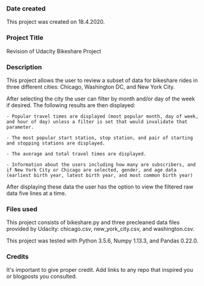 ### Date created
This project was created on 18.4.2020.

### Project Title
Revision of Udacity Bikeshare Project

### Description
This project allows the user to review a subset of data for bikeshare rides in three different cities: Chicago, Washington DC, and New York City.

After selecting the city the user can filter by month and/or day of the week if desired. The following results are then displayed:

    - Popular travel times are displayed (most popular month, day of week, and hour of day) unless a filter is set that would invalidate that parameter.

    - The most popular start station, stop station, and pair of starting and stopping stations are displayed.

    - The average and total travel times are displayed.

    - Information about the users including how many are subscribers, and if New York City or Chicago are selected, gender, and age data (earliest birth year, latest birth year, and most common birth year)

After displaying these data the user has the option to view the filtered raw data five lines at a time.

### Files used
This project consists of bikeshare.py and three precleaned data files provided by Udacity: chicago.csv, new_york_city.csv, and washington.csv.

This project was tested with Python 3.5.6, Numpy 1.13.3, and Pandas 0.22.0.

### Credits
It's important to give proper credit. Add links to any repo that inspired you or blogposts you consulted.
